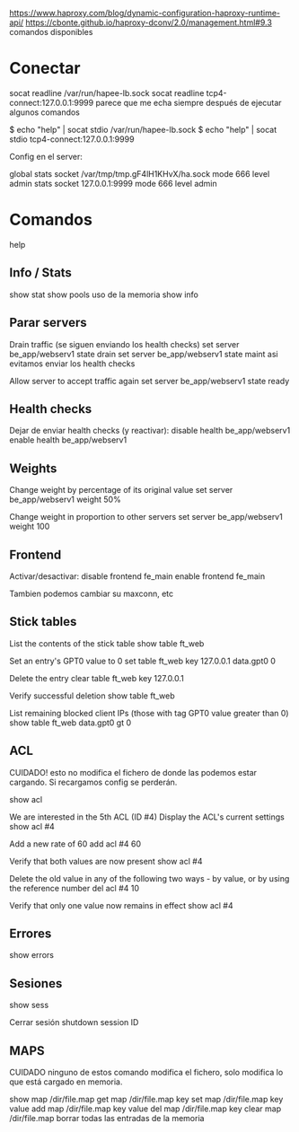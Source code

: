 https://www.haproxy.com/blog/dynamic-configuration-haproxy-runtime-api/
https://cbonte.github.io/haproxy-dconv/2.0/management.html#9.3
  comandos disponibles

# Conectar
socat readline /var/run/hapee-lb.sock
socat readline tcp4-connect:127.0.0.1:9999
  parece que me echa siempre después de ejecutar algunos comandos

$ echo "help" | socat stdio /var/run/hapee-lb.sock
$ echo "help" | socat stdio tcp4-connect:127.0.0.1:9999

Config en el server:

global
  stats socket /var/tmp/tmp.gF4lH1KHvX/ha.sock mode 666 level admin
  stats socket 127.0.0.1:9999 mode 666 level admin


# Comandos
help

## Info / Stats
show stat
show pools
  uso de la memoria
show info


## Parar servers
Drain traffic (se siguen enviando los health checks)
set server be_app/webserv1 state drain
set server be_app/webserv1 state maint
  asi evitamos enviar los health checks

Allow server to accept traffic again
set server be_app/webserv1 state ready


## Health checks
Dejar de enviar health checks (y reactivar):
disable health be_app/webserv1
enable health be_app/webserv1


## Weights
Change weight by percentage of its original value
set server be_app/webserv1 weight 50%

Change weight in proportion to other servers
set server be_app/webserv1 weight 100


## Frontend
Activar/desactivar:
disable frontend fe_main
enable frontend fe_main

Tambien podemos cambiar su maxconn, etc


## Stick tables
List the contents of the stick table
show table ft_web

Set an entry's GPT0 value to 0
set table ft_web key 127.0.0.1 data.gpt0 0

Delete the entry
clear table ft_web key 127.0.0.1

Verify successful deletion
show table ft_web

List remaining blocked client IPs (those with tag GPT0 value greater than 0)
show table ft_web data.gpt0 gt 0


## ACL
CUIDADO! esto no modifica el fichero de donde las podemos estar cargando.
Si recargamos config se perderán.

show acl

We are interested in the 5th ACL (ID #4)
Display the ACL's current settings
show acl #4

Add a new rate of 60
add acl #4 60

Verify that both values are now present
show acl #4

Delete the old value in any of the following two ways - by value, or by using the reference number
del acl #4 10

Verify that only one value now remains in effect
show acl #4


## Errores
show errors


## Sesiones
show sess

Cerrar sesión
shutdown session ID


## MAPS
CUIDADO ninguno de estos comando modifica el fichero, solo modifica lo que está cargado en memoria.

show map /dir/file.map
get map /dir/file.map key
set map /dir/file.map key value
add map /dir/file.map key value
del map /dir/file.map key
clear map /dir/file.map
  borrar todas las entradas de la memoria
